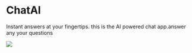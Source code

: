 # ChatAI
Instant answers at your fingertips. this is the AI powered chat app.answer any your questions

<img src="https://i.postimg.cc/d0RJHyr2/Screenshot-2022-12-25-at-4-04-13-PM.png" />
